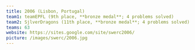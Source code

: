 ```yaml
---
title: 2006 (Lisbon, Portugal)
team1: teamEPFL (9th place, **bronze medal**; 4 problems solved)
team2: SjlverDragons (11th place, **bronze medal**; 4 problems solved)
teams: 63
website: https://sites.google.com/site/swerc2006/
picture: /images/swerc/2006.jpg
---
```

